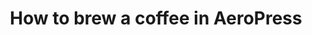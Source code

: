 ---
layout: default
title: How to brew a coffee in AeroPress
nav_order: 2
description: "How to make a coffee with AeroPress"
permalink: /
---